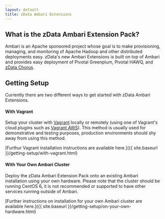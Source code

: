```yaml
---
layout: default
title: zData Ambari Extensions
---
```


What is the zData Ambari Extension Pack?
-------------------------------

Ambari is an Apache sponsored project whose goal is to make provisioning, managing, and monitoring of Apache Hadoop and other distributed deployments easy. zData's new Ambari Extensions is built on top of Ambari and provides easy deployment of Pivotal Greenplum, Pivotal HAWQ, and [zData Chorus](http://www.zdatainc.com/zdata-chorus).

Getting Setup
-------------

Currently there are two different ways to get started with zData Ambari Extensions.

#### With Vagrant
Setup your cluster with [Vagrant](https://www.vagrantup.com/) locally or remotely (using one of Vagrant's cloud plugins such as [Vagrant AWS](https://github.com/mitchellh/vagrant-aws)). This method is usually used for demonstrative and testing purposes, production environments should shy away from using this method.

[Furthur Vagrant installation instructions are available here.]({{ site.baseurl }}/getting-setup/with-vagrant.html)

#### With Your Own Ambari Cluster
Deploy the zData Ambari Extension Pack onto an existing Ambari installation using your own hardware. Please note that the cluster should be running CentOS 6, it is not recommended or supported to have other services running outside of Ambari.

[Further instructions on installation for your own Ambari cluster are available here.]({{ site.baseurl }}/getting-setup/on-your-own-hardware.html)
